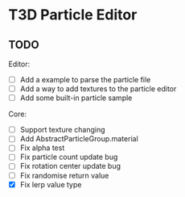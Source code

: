 # T3D Particle Editor

## TODO

Editor:

- [ ] Add a example to parse the particle file
- [ ] Add a way to add textures to the particle editor
- [ ] Add some built-in particle sample

Core:

- [ ] Support texture changing
- [ ] Add AbstractParticleGroup.material
- [ ] Fix alpha test
- [ ] Fix particle count update bug
- [ ] Fix rotation center update bug
- [ ] Fix randomise return value
- [x] Fix lerp value type